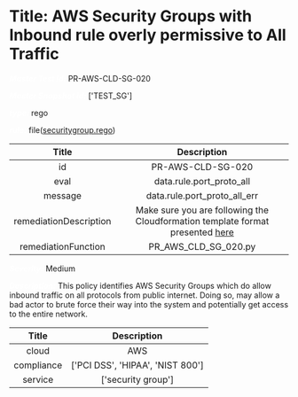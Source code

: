 



# Title: AWS Security Groups with Inbound rule overly permissive to All Traffic


***<font color="white">Master Test Id:</font>*** PR-AWS-CLD-SG-020

***<font color="white">Master Snapshot Id:</font>*** ['TEST_SG']

***<font color="white">type:</font>*** rego

***<font color="white">rule:</font>*** file([securitygroup.rego])  
  
  
  
  

|Title|Description|
| :---: | :---: |
|id|PR-AWS-CLD-SG-020|
|eval|data.rule.port_proto_all|
|message|data.rule.port_proto_all_err|
|remediationDescription|Make sure you are following the Cloudformation template format presented <a href='https://docs.aws.amazon.com/AWSCloudFormation/latest/UserGuide/aws-properties-ec2-security-group.html' target='_blank'>here</a>|
|remediationFunction|PR_AWS_CLD_SG_020.py|


***<font color="white">Severity:</font>*** Medium

***<font color="white">Description:</font>*** This policy identifies AWS Security Groups which do allow inbound traffic on all protocols from public internet. Doing so, may allow a bad actor to brute force their way into the system and potentially get access to the entire network.  
  
  

|Title|Description|
| :---: | :---: |
|cloud|AWS|
|compliance|['PCI DSS', 'HIPAA', 'NIST 800']|
|service|['security group']|



[securitygroup.rego]: https://github.com/prancer-io/prancer-compliance-test/tree/master/aws/cloud/securitygroup.rego
